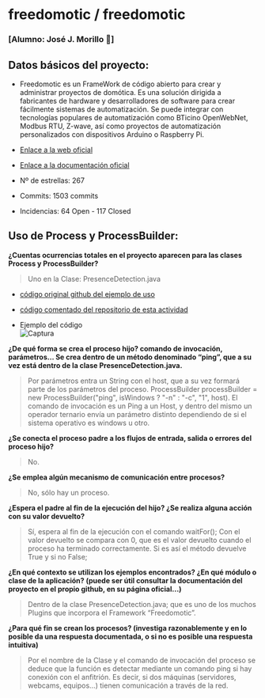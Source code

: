 # freedomotic / freedomotic 
### [Alumno:  José J. Morillo :metal:]

## Datos básicos del proyecto:

* Freedomotic es un FrameWork de código abierto para crear y administrar proyectos de domótica. Es una solución dirigida a fabricantes de hardware y desarrolladores de software para crear fácilmente sistemas de automatización.
Se puede integrar con tecnologías populares de automatización como BTicino OpenWebNet, Modbus RTU, Z-wave, así como proyectos de automatización personalizados con dispositivos Arduino o Raspberry Pi.


* [Enlace a la web oficial](http://freedomotic.com/)

* [Enlace a la documentación oficial](https://freedomotic-user-manual.readthedocs.io/en/latest/)

* Nº de estrellas: 267

* Commits: 1503 commits

* Incidencias: 64 Open - 117 Closed


## Uso de Process y ProcessBuilder: 
**¿Cuentas ocurrencias totales en el proyecto aparecen para las clases Process y ProcessBuilder?**

> Uno en la Clase: PresenceDetection.java

* [código original github del ejemplo de uso](https://github.com/freedomotic/freedomotic/blob/be631f6045df67d89d6210b6a89e345983d83172/plugins/devices/presence-detection/src/main/java/com/freedomotic/plugins/devices/presencedetection/PresenceDetection.java#L143)

* [código comentado del repositorio de esta actividad](https://github.com/Programacion-Servicios-y-Procesos-18-19/uso-de-process-y-processbuilder-en-software-real-iris/blob/18d545c8ce8132247e384ea18c8531eae5b80c74/freedomotic_JoseJMorillo/PresenceDetection.java#L144)


* Ejemplo del código   
  ![Captura](https://drive.google.com/open?id=1LkolJrT1ue7amS_qW5oS4ZHn2YFKmwaA)

**¿De qué forma se crea el proceso hijo? comando de invocación, parámetros… Se crea dentro de un método denominado “ping”, que a su vez está dentro de la clase PresenceDetection.java.** 

> Por parámetros entra un String con el host, que a su vez formará parte de los parámetros del proceso.
>ProcessBuilder processBuilder = new ProcessBuilder("ping", isWindows ? "-n" : "-c", "1", host).
>El comando de invocación es un Ping a un Host, y dentro del mismo un operador ternario envía un parámetro distinto dependiendo de si el sistema operativo es windows u otro.

**¿Se conecta el proceso padre a los flujos de entrada, salida o errores del proceso hijo?**

> No.

**¿Se emplea algún mecanismo de comunicación entre procesos?**

> No, sólo hay un proceso.

**¿Espera el padre al fin de la ejecución del hijo? ¿Se realiza alguna acción con su valor devuelto?**

> Sí, espera al fin de la ejecución con el comando waitFor();
> Con el valor devuelto se compara con 0, que es el valor devuelto cuando el proceso ha terminado correctamente. Si es así el método devuelve True y si no False;

**¿En qué contexto se utilizan los ejemplos encontrados? ¿En qué módulo o clase de la aplicación? (puede ser útil consultar la documentación del proyecto en el propio github, en su página oficial...)**

> Dentro de la clase PresenceDetection.java; que es uno de los muchos Plugins que incorpora el Framework “Freedomotic”.

**¿Para qué fin se crean los procesos? (investiga razonablemente y en lo posible da una respuesta documentada, o si no es posible una respuesta intuitiva)**
> Por el nombre de la Clase y el comando de invocación del proceso se deduce que la función es detectar mediante un comando ping si hay conexión con el anfitrión. Es decir, si dos máquinas (servidores, webcams, equipos…) tienen comunicación a través de la red.